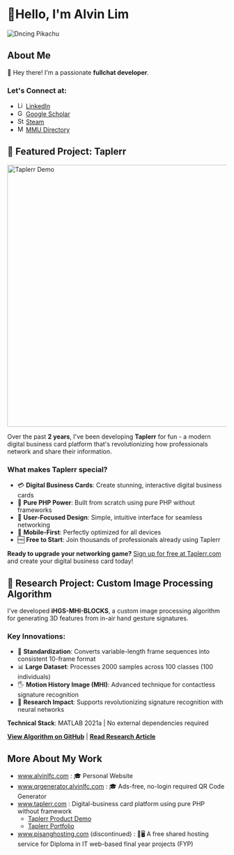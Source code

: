 # 👋Hello, I'm Alvin Lim

![Dncing Pikachu](https://alvinlfc.com/image/pikachu.gif)

## About Me

👋 Hey there! I'm a passionate **fullchat developer**.

### Let's Connect at:

- <img src="https://upload.wikimedia.org/wikipedia/commons/thumb/8/81/LinkedIn_icon.svg/2048px-LinkedIn_icon.svg.png" width="15" height="15" alt="LinkedIn Logo"> <a href="https://www.linkedin.com/in/alvin-lim-fang-chuen/" target="_blank" rel="noopener">LinkedIn</a>
- <img src="https://upload.wikimedia.org/wikipedia/commons/thumb/c/c7/Google_Scholar_logo.svg/2048px-Google_Scholar_logo.svg.png" width="15" height="15" alt="Google Scholar Logo"> <a href="https://scholar.google.com/citations?user=HPcSi-0AAAAJ&hl=en" target="_blank" rel="noopener">Google Scholar</a>
- <img src="https://upload.wikimedia.org/wikipedia/commons/thumb/8/83/Steam_icon_logo.svg/2048px-Steam_icon_logo.svg.png" width="15" height="15" alt="Steam Logo"> <a href="https://steamcommunity.com/profiles/76561198097943854/" target="_blank" rel="noopener">Steam</a>
- <img src="https://www.mmu.edu.my/wp-content/themes/mmu2018/assets/images/logo-mmu.png" width="15" height="15" alt="MMU Logo"> <a href="https://mmuexpert.mmu.edu.my/alvinlim" target="_blank" rel="noopener">MMU Directory</a>

## 🚀 Featured Project: Taplerr

<img src="Taplerr_Demo.gif" alt="Taplerr Demo" width="600">

Over the past **2 years**, I've been developing **Taplerr** for fun - a modern digital business card platform that's revolutionizing how professionals network and share their information.

### What makes Taplerr special?

- 💳 **Digital Business Cards**: Create stunning, interactive digital business cards
- 🔧 **Pure PHP Power**: Built from scratch using pure PHP without frameworks
- 🎯 **User-Focused Design**: Simple, intuitive interface for seamless networking
- 📱 **Mobile-First**: Perfectly optimized for all devices
- 🆓 **Free to Start**: Join thousands of professionals already using Taplerr

**Ready to upgrade your networking game?** [Sign up for free at Taplerr.com](https://staging.taplerr.com/registration) and create your digital business card today!

## 🧠 Research Project: Custom Image Processing Algorithm

I've developed **iHGS-MHI-BLOCKS**, a custom image processing algorithm for generating 3D features from in-air hand gesture signatures.

### Key Innovations:

- 🎯 **Standardization**: Converts variable-length frame sequences into consistent 10-frame format
- 📊 **Large Dataset**: Processes 2000 samples across 100 classes (100 individuals)
- 🖐️ **Motion History Image (MHI)**: Advanced technique for contactless signature recognition
- 🔬 **Research Impact**: Supports revolutionizing signature recognition with neural networks

**Technical Stack**: MATLAB 2021a | No external dependencies required

[**View Algorithm on GitHub**](https://github.com/alvinlimfangchuen/iHGS-MHI-BLOCKS) | [**Read Research Article**](https://ijtech.eng.ui.ac.id/article/view/6744)

## More About My Work

- <a href="https://www.alvinlfc.com" target="_blank">www.alvinlfc.com</a> : 🎓 Personal Website
- <a href="https://www.qrgenerator.alvinlfc.com" target="_blank">www.qrgenerator.alvinlfc.com</a> : 🎓 Ads-free, no-login required QR Code Generator
- <a href="https://www.taplerr.com" target="_blank">www.taplerr.com</a> : Digital-business card platform using pure PHP without framework
  - <a href="https://www.youtube.com/shorts/x457xs1MIOg?feature=share" target="_blank">Taplerr Product Demo</a>
  - <a href="https://alvinlfc.com/portfolio/taplerr/" target="_blank">Taplerr Portfolio</a>
- <a href="https://www.pisanghosting.com" target="_blank">www.pisanghosting.com </a> (discontinued) : 🍌🖥️ A free shared hosting service for Diploma in IT web-based final year projects (FYP)

